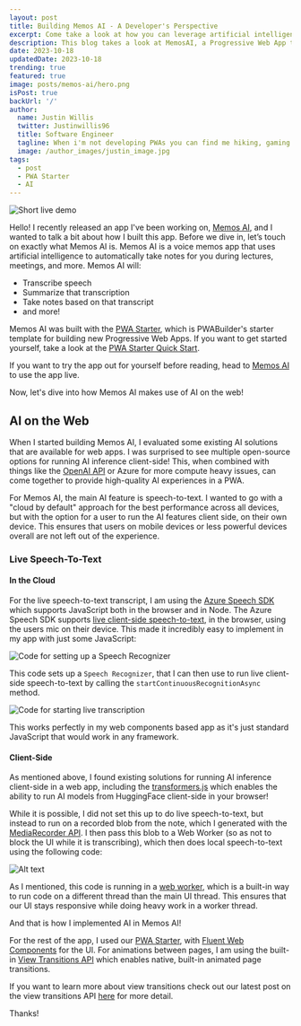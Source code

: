 ```yaml
---
layout: post
title: Building Memos AI - A Developer's Perspective
excerpt: Come take a look at how you can leverage artificial intelligence on the web with MemosAI, a smart, note-taking application built by PWABuilder engineer Justin Willis.
description: This blog takes a look at MemosAI, a Progressive Web App that demonstrates how you can effectively make use of artificial intelligence on the web.
date: 2023-10-18
updatedDate: 2023-10-18
trending: true
featured: true
image: posts/memos-ai/hero.png
isPost: true
backUrl: '/'
author:
  name: Justin Willis
  twitter: Justinwillis96
  title: Software Engineer
  tagline: When i'm not developing PWAs you can find me hiking, gaming or playing with my pets!
  image: /author_images/justin_image.jpg
tags:
  - post
  - PWA Starter
  - AI
---
```


![Short live demo](/posts/memos-ai/record-new-note.png)

Hello! I recently released an app I've been working on, [Memos AI](https://www.recordergo.app), and I wanted to talk a bit about how I built this app. Before we dive in, let’s touch on exactly what Memos AI is. Memos AI is a voice memos app that uses artificial intelligence to automatically take notes for you during lectures, meetings, and more. Memos AI will:

* Transcribe speech
* Summarize that transcription
* Take notes based on that transcript
* and more!

Memos AI was built with the [PWA Starter](https://github.com/pwa-builder/pwa-starter), which is PWABuilder's starter template for building new Progressive Web Apps. If you want to get started yourself, take a look at the [PWA Starter Quick Start](https://docs.pwabuilder.com/#/starter/quick-start).

If you want to try the app out for yourself before reading, head to [Memos AI](https://www.recordergo.app) to use the app live.

Now, let's dive into how Memos AI makes use of AI on the web!

## AI on the Web 

When I started building Memos AI, I evaluated some existing AI solutions that are available for web apps. I was surprised to see multiple open-source options for running AI inference client-side! This, when combined with things like the [OpenAI API](https://openai.com/blog/openai-api/) or Azure for more compute heavy issues, can come together to provide high-quality AI experiences in a PWA. 

For Memos AI, the main AI feature is speech-to-text. I wanted to go with a "cloud by default" approach for the best performance across all devices, but with the option for a user to run the AI features client side, on their own device. This ensures that users on mobile devices or less powerful devices overall are not left out of the experience.

### Live Speech-To-Text

#### In the Cloud
For the live speech-to-text transcript, I am using the [Azure Speech SDK](https://learn.microsoft.com/en-us/azure/ai-services/speech-service/speech-sdk) which supports JavaScript both in the browser and in Node. The Azure Speech SDK supports [live client-side speech-to-text](https://learn.microsoft.com/en-us/azure/ai-services/speech-service/how-to-recognize-speech?pivots=programming-language-javascript#recognize-speech-from-a-microphone), in the browser, using the users mic on their device. This made it incredibly easy to implement in my app with just some JavaScript:

![Code for setting up a Speech Recognizer](/posts/memos-ai/setup.png)

This code sets up a `Speech Recognizer`, that I can then use to run live client-side speech-to-text by calling the `startContinuousRecognitionAsync` method. 

![Code for starting live transcription](/posts/memos-ai/start.png)

This works perfectly in my web components based app as it's just standard JavaScript that would work in any framework.

#### Client-Side
As mentioned above, I found existing solutions for running AI inference client-side in a web app, including the [transformers.js](https://github.com/xenova/transformers.js/) which enables the ability to run AI models from HuggingFace client-side in your browser!

While it is possible, I did not set this up to do live speech-to-text, but instead to run on a recorded blob from the note, which I generated with the [MediaRecorder API](https://developer.mozilla.org/en-US/docs/Web/API/MediaRecorder). I then pass this blob to a Web Worker (so as not to block the UI while it is transcribing), which then does local speech-to-text using the following code:

![Alt text](/posts/memos-ai/local.png)
 
As I mentioned, this code is running in a [web worker](https://developer.mozilla.org/en-US/docs/Web/API/Web_Workers_API/Using_web_workers), which is a built-in way to run code on a different thread than the main UI thread. This ensures that our UI stays responsive while doing heavy work in a worker thread.

And that is how I implemented AI in Memos AI! 

For the rest of the app, I used our [PWA Starter](https://aka.ms/pwa-starter), with [Fluent Web Components](https://learn.microsoft.com/en-us/fluent-ui/web-components/) for the UI. For animations between pages, I am using the built-in [View Transitions API](https://developer.mozilla.org/en-US/docs/Web/API/View_Transitions_API) which enables native, built-in animated page transitions. 

If you want to learn more about view transitions check out our latest post on the view transitions API [here](https://blog.pwabuilder.com/posts/mimic-native-transitions-in-your-progressive-web-app/) for more detail.

Thanks!